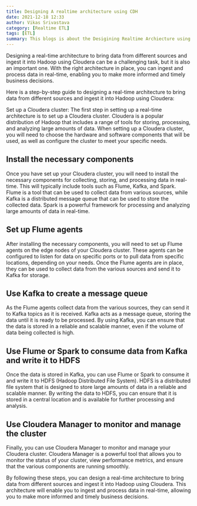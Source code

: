```yaml
---
title: Designing A realtime architecture using CDH 
date: 2021-12-18 12:33
author: Vikas Srivastava
category: [Realtime ETL]
tags: [ETL]
summary: This blogs is about the Desigining Realtime Archiecture using CDH
---
```


Designing a real-time architecture to bring data from different sources and ingest it into Hadoop using Cloudera can be a challenging task, but it is also an important one. With the right architecture in place, you can ingest and process data in real-time, enabling you to make more informed and timely business decisions.

Here is a step-by-step guide to designing a real-time architecture to bring data from different sources and ingest it into Hadoop using Cloudera:

Set up a Cloudera cluster: The first step in setting up a real-time architecture is to set up a Cloudera cluster. Cloudera is a popular distribution of Hadoop that includes a range of tools for storing, processing, and analyzing large amounts of data. When setting up a Cloudera cluster, you will need to choose the hardware and software components that will be used, as well as configure the cluster to meet your specific needs.

## **Install the necessary components**
Once you have set up your Cloudera cluster, you will need to install the necessary components for collecting, storing, and processing data in real-time. This will typically include tools such as Flume, Kafka, and Spark. Flume is a tool that can be used to collect data from various sources, while Kafka is a distributed message queue that can be used to store the collected data. Spark is a powerful framework for processing and analyzing large amounts of data in real-time.

## **Set up Flume agents** 
After installing the necessary components, you will need to set up Flume agents on the edge nodes of your Cloudera cluster. These agents can be configured to listen for data on specific ports or to pull data from specific locations, depending on your needs. Once the Flume agents are in place, they can be used to collect data from the various sources and send it to Kafka for storage.

## **Use Kafka to create a message queue** 
As the Flume agents collect data from the various sources, they can send it to Kafka topics as it is received. Kafka acts as a message queue, storing the data until it is ready to be processed. By using Kafka, you can ensure that the data is stored in a reliable and scalable manner, even if the volume of data being collected is high.

## **Use Flume or Spark to consume data from Kafka and write it to HDFS** 
Once the data is stored in Kafka, you can use Flume or Spark to consume it and write it to HDFS (Hadoop Distributed File System). HDFS is a distributed file system that is designed to store large amounts of data in a reliable and scalable manner. By writing the data to HDFS, you can ensure that it is stored in a central location and is available for further processing and analysis.

## **Use Cloudera Manager to monitor and manage the cluster**
Finally, you can use Cloudera Manager to monitor and manage your Cloudera cluster. Cloudera Manager is a powerful tool that allows you to monitor the status of your cluster, view performance metrics, and ensure that the various components are running smoothly.

By following these steps, you can design a real-time architecture to bring data from different sources and ingest it into Hadoop using Cloudera. This architecture will enable you to ingest and process data in real-time, allowing you to make more informed and timely business decisions.



